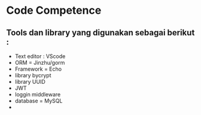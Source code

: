 # Code Competence
## Tools dan library yang digunakan sebagai berikut :
- Text editor : VScode
- ORM = Jinzhu/gorm
- Framework = Echo
- library bycrypt
- library UUID
- JWT
- loggin middleware
- database = MySQL
- 